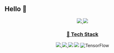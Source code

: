 ## Hello :whale:

<p align='center'>
  <a href="https://github.com/anuraghazra/github-readme-stats">
    <img src="https://github-readme-stats.vercel.app/api/top-langs/?username=youngine&layout=compact"/>
  </a>
    <a href="https://github.com/youngine/github-readme-stats">
    <img src="https://github-readme-stats.vercel.app/api?username=youngine&hide=issues&show_icons=true&theme=graywhite"/>
</p>

<h3 align="center"> 🔎 Tech Stack </h3>
 
<p align="center">
  <img src="https://img.shields.io/badge/python-%2314354C.svg?style=flat-square&logo=python&logoColor=white"/>
  <img src="https://img.shields.io/badge/node.js-%2343853D.svg?style=flat-square&logo=node-dot-js&logoColor=white"/>
  <img src="https://img.shields.io/badge/JavaScript-F7DF1E?style=flat-square&logo=JavaScript&logoColor=white"/></a>
  <img src="https://img.shields.io/badge/MySQL-1498F0?style=flat-square&logo=MySQL&logoColor=white"/></a>
  <img alt="TensorFlow" src="https://img.shields.io/badge/TensorFlow-%23FF6F00.svg?style=flat-square&logo=TensorFlow&logoColor=white" />
</p>
